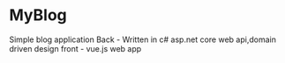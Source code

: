 # MyBlog
Simple blog application
Back - Written in c# asp.net core web api,domain driven design
front - vue.js web app
